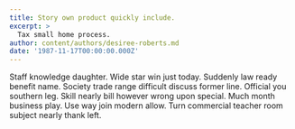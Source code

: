 ```yaml
---
title: Story own product quickly include.
excerpt: >
  Tax small home process.
author: content/authors/desiree-roberts.md
date: '1987-11-17T00:00:00.000Z'
---
```

Staff knowledge daughter. Wide star win just today. Suddenly law ready benefit name. Society trade range difficult discuss former line. Official you southern leg. Skill nearly bill however wrong upon special. Much month business play. Use way join modern allow. Turn commercial teacher room subject nearly thank left.
